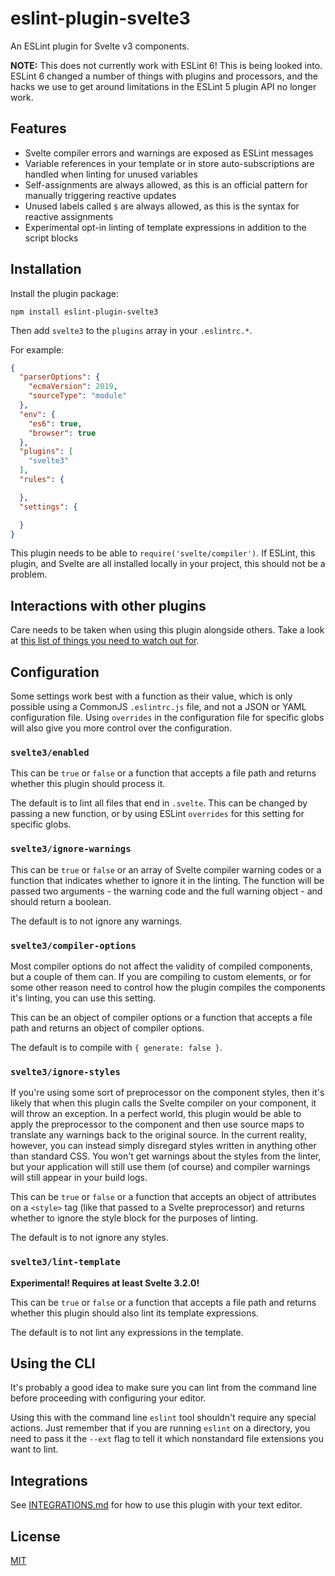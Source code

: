 # eslint-plugin-svelte3

An ESLint plugin for Svelte v3 components.

**NOTE:** This does not currently work with ESLint 6! This is being looked into. ESLint 6 changed a number of things with plugins and processors, and the hacks we use to get around limitations in the ESLint 5 plugin API no longer work.

## Features

- Svelte compiler errors and warnings are exposed as ESLint messages
- Variable references in your template or in store auto-subscriptions are handled when linting for unused variables
- Self-assignments are always allowed, as this is an official pattern for manually triggering reactive updates
- Unused labels called `$` are always allowed, as this is the syntax for reactive assignments
- Experimental opt-in linting of template expressions in addition to the script blocks

## Installation

Install the plugin package:

```
npm install eslint-plugin-svelte3
```

Then add `svelte3` to the `plugins` array in your `.eslintrc.*`.

For example:

```json
{
  "parserOptions": {
    "ecmaVersion": 2019,
    "sourceType": "module"
  },
  "env": {
    "es6": true,
    "browser": true
  },
  "plugins": [
    "svelte3"
  ],
  "rules": {

  },
  "settings": {

  }
}
```

This plugin needs to be able to `require('svelte/compiler')`. If ESLint, this plugin, and Svelte are all installed locally in your project, this should not be a problem.

## Interactions with other plugins

Care needs to be taken when using this plugin alongside others. Take a look at [this list of things you need to watch out for](OTHER_PLUGINS.md).

## Configuration

Some settings work best with a function as their value, which is only possible using a CommonJS `.eslintrc.js` file, and not a JSON or YAML configuration file. Using `overrides` in the configuration file for specific globs will also give you more control over the configuration.

### `svelte3/enabled`

This can be `true` or `false` or a function that accepts a file path and returns whether this plugin should process it.

The default is to lint all files that end in `.svelte`. This can be changed by passing a new function, or by using ESLint `overrides` for this setting for specific globs.

### `svelte3/ignore-warnings`

This can be `true` or `false` or an array of Svelte compiler warning codes or a function that indicates whether to ignore it in the linting. The function will be passed two arguments - the warning code and the full warning object - and should return a boolean.

The default is to not ignore any warnings.

### `svelte3/compiler-options`

Most compiler options do not affect the validity of compiled components, but a couple of them can. If you are compiling to custom elements, or for some other reason need to control how the plugin compiles the components it's linting, you can use this setting.

This can be an object of compiler options or a function that accepts a file path and returns an object of compiler options.

The default is to compile with `{ generate: false }`.

### `svelte3/ignore-styles`

If you're using some sort of preprocessor on the component styles, then it's likely that when this plugin calls the Svelte compiler on your component, it will throw an exception. In a perfect world, this plugin would be able to apply the preprocessor to the component and then use source maps to translate any warnings back to the original source. In the current reality, however, you can instead simply disregard styles written in anything other than standard CSS. You won't get warnings about the styles from the linter, but your application will still use them (of course) and compiler warnings will still appear in your build logs.

This can be `true` or `false` or a function that accepts an object of attributes on a `<style>` tag (like that passed to a Svelte preprocessor) and returns whether to ignore the style block for the purposes of linting.

The default is to not ignore any styles.

### `svelte3/lint-template`

**Experimental! Requires at least Svelte 3.2.0!**

This can be `true` or `false` or a function that accepts a file path and returns whether this plugin should also lint its template expressions.

The default is to not lint any expressions in the template.

## Using the CLI

It's probably a good idea to make sure you can lint from the command line before proceeding with configuring your editor.

Using this with the command line `eslint` tool shouldn't require any special actions. Just remember that if you are running `eslint` on a directory, you need to pass it the `--ext` flag to tell it which nonstandard file extensions you want to lint.

## Integrations

See [INTEGRATIONS.md](INTEGRATIONS.md) for how to use this plugin with your text editor.

## License

[MIT](LICENSE)
